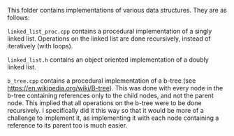 This folder contains implementations of various data structures. They are as follows:

`linked_list_proc.cpp` contains a procedural implementation of a singly linked list. Operations on the linked list are done recursively, instead of iteratively (with loops).

`linked_list.h` contains an object oriented implementation of a doubly linked list.

`b_tree.cpp` contains a procedural implementation of a b-tree (see https://en.wikipedia.org/wiki/B-tree). This was done with every node in the b-tree containing references only to the child nodes, and not the parent node. This implied that all operations on the b-tree were to be done recursively. I specifically did it this way so that it would be more of a challenge to implement it, as implementing it with each node containing a reference to its parent too is much easier.

